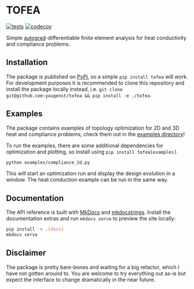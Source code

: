 # TOFEA

[![tests](https://github.com/yaugenst/tofea/actions/workflows/run_tests.yml/badge.svg)](https://github.com/yaugenst/tofea/actions/workflows/run_tests.yml)
[![codecov](https://codecov.io/gh/yaugenst/tofea/graph/badge.svg?token=5Z2SYQ3CPM)](https://codecov.io/gh/yaugenst/tofea)

Simple [autograd](https://github.com/HIPS/autograd)-differentiable finite element analysis for heat conductivity and compliance problems.

## Installation

The package is published on [PyPi](https://pypi.org/), so a simple `pip install tofea` will work.
For development purposes it is recommended to clone this repository and install the package locally instead, i.e. `git clone git@github.com:yaugenst/tofea && pip install -e ./tofea`.

## Examples

The package contains examples of topology optimization for 2D and 3D heat and compliance problems, check them out in the [examples directory](./examples)!

To run the examples, there are some additional dependencies for optimization and plotting, so install using `pip install tofea[examples]`.

```bash
python examples/compliance_2d.py
```

This will start an optimization run and display the design evolution in a
window. The heat conduction example can be run in the same way.

## Documentation

The API reference is built with [MkDocs](https://www.mkdocs.org/) and
[mkdocstrings](https://mkdocstrings.github.io/). Install the documentation
extras and run `mkdocs serve` to preview the site locally:

```bash
pip install -e .[docs]
mkdocs serve
```

## Disclaimer

The package is pretty bare-bones and waiting for a big refactor, which I have not gotten around to.
You are welcome to try everything out as-is but expect the interface to change dramatically in the near future.
